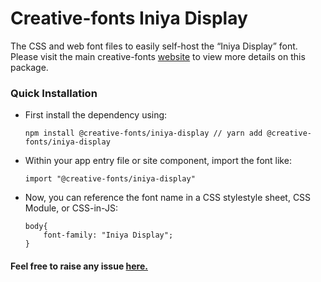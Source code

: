 # Creative-fonts Iniya Display

The CSS and web font files to easily self-host the “Iniya Display” font. Please visit the main creative-fonts [website](https://creativefonts.org/preview/iniya-display) to view more details on this package.

### Quick Installation

- First install the dependency using:

  ```
  npm install @creative-fonts/iniya-display // yarn add @creative-fonts/iniya-display
  ```

- Within your app entry file or site component, import the font like:
  ```
  import "@creative-fonts/iniya-display"
  ```
- Now, you can reference the font name in a CSS stylestyle sheet, CSS Module, or CSS-in-JS:
  ```
  body{
      font-family: "Iniya Display";
  }
  ```

#### Feel free to raise any issue [here.](https://github.com/creative-fonts/creative-fonts/issues)
